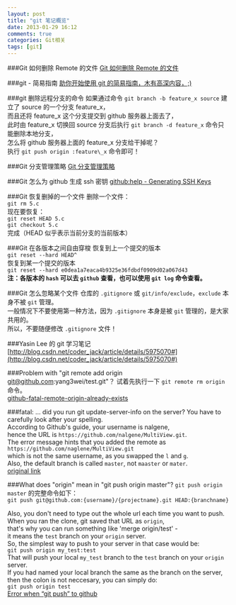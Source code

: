 ```yaml
---
layout: post
title: "git 笔记概览"
date: 2013-01-29 16:12
comments: true
categories: Git相关
tags: [git]
---
```

<!-- more -->
###Git 如何删除 Remote 的文件
[Git 如何删除 Remote 的文件](http://yang3wei.github.com/blog/2013/01/28/zhuan-zai-git-ru-he-shan-chu-remote-de-wen-jian/ "(转载)Git 如何删除 Remote 的文件")

###git - 简易指南
[助你开始使用 git 的简易指南，木有高深内容，;)](http://rogerdudler.github.com/git-guide/index.zh.html "git - 简易指南")

###git 删除远程分支的命令
如果通过命令 `git branch -b feature_x source` 建立了 source 的一个分支 feature_x，  
而且还将 feature_x 这个分支提交到 github 服务器上面去了，  
此时由 feature_x 切换回 source 分支后执行 `git branch -d feature_x` 命令只能删除本地分支，  
怎么将 github 服务器上面的 feature_x 分支给干掉呢？  
执行 `git push origin :feature\_x` 命令即可！  

###Git 分支管理策略
[Git 分支管理策略](http://yang3wei.github.com/blog/2013/01/29/zhuan-zai-git-fen-zhi-guan-li-ce-lue/ "Git 分支管理策略")  

###Git 怎么为 github 生成 ssh 密钥
[github:help - Generating SSH Keys](https://help.github.com/articles/generating-ssh-keys "Generating SSH Keys")  

###Git 恢复删掉的一个文件
删除一个文件：  
`git rm 5.c`  
现在要恢复：  
`git reset HEAD 5.c`  
`git checkout 5.c`  
完成（HEAD 似乎表示当前分支的当前版本）

###Git 在各版本之间自由穿梭
恢复到上一个提交的版本  
`git reset --hard HEAD^`  
恢复到某一个提交的版本  
`git reset --hard e0dea1a7eaca4b9325e36fdbdf0909d02a067d43`  
__注：各版本的 `hash` 可以去 `github` 查看，也可以使用 `git log` 命令查看。__

###Git 怎么忽略某个文件
仓库的 `.gitignore` 或 `git/info/exclude`，`exclude` 本身不被 `git` 管理。  
一般情况下不要使用第一种方法，因为 `.gitignore` 本身是被 `git` 管理的，是大家共用的。  
所以，不要随便修改 `.gitignore` 文件！

###Yasin Lee 的 git 学习笔记
[http://blog.csdn.net/coder_jack/article/details/5975070#](http://blog.csdn.net/coder_jack/article/details/5975070#)  

###Problem with "git remote add origin git@github.com:yang3wei/test.git"？
试着先执行一下 `git remote rm origin` 命令。  
[github-fatal-remote-origin-already-exists](http://stackoverflow.com/questions/10904339/github-fatal-remote-origin-already-exists)  

###fatal: ... did you run git update-server-info on the server?
You have to carefully look after your spelling.   
According to Github's guide, your username is nalgene,   
hence the URL is `https://github.com/nalgene/MultiView.git`.   
The error message hints that you added the remote as   
`https://github.com/naglene/MultiView.git`   
which is not the same username, as you swapped the `l` and `g`.  
Also, the default branch is called `master`, not `maaster` or `mater`.  
[original link](http://stackoverflow.com/questions/11094547/fatal-https-github-com-user-repo-git-info-refs-not-found-did-you-run-git-upd)

###What does "origin" mean in "git push origin master"?
`git push origin master` 的完整命令如下：  
`git push git@github.com:{username}/{projectname}.git HEAD:{branchname}`  

Also, you don't need to type out the whole url each time you want to push.   
When you ran the clone, git saved that URL as `origin`,   
that's why you can run something like 'merge origin/test' -   
it means the `test` branch on your `origin` server.   
So, the simplest way to push to your server in that case would be:  
`git push origin my_test:test`  
That will push your local `my_test` branch to the `test` branch on your `origin` server.   
If you had named your local branch the same as the branch on the server,   
then the colon is not neccesary, you can simply do:  
`git push origin test`  
[Error when “git push” to github](http://stackoverflow.com/questions/959477/error-when-git-push-to-github)  

###
